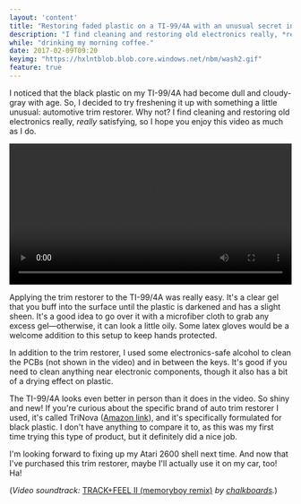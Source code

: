 ```yaml
---
layout: 'content'
title: "Restoring faded plastic on a TI-99/4A with an unusual secret ingredient"
description: "I find cleaning and restoring old electronics really, *really* satisfying, so I hope you enjoy this video as much as I do."
while: "drinking my morning coffee."
date: 2017-02-09T09:20
keyimg: "https://hxlntblob.blob.core.windows.net/nbm/wash2.gif"
feature: true
---
```


I noticed that the black plastic on my TI-99/4A had become dull and cloudy-gray with age. So, I decided to try freshening it up with something a little unusual: automotive trim restorer. Why not? I find cleaning and restoring old electronics really, *really* satisfying, so I hope you enjoy this video as much as I do. 

<p><video width="100%" height="auto" controls loop>
  <source src="https://hxlntblob.blob.core.windows.net/nbm/TIRestore2.mp4" type="video/mp4">
Your browser does not support the video tag.
</video></p>

Applying the trim restorer to the TI-99/4A was really easy. It's a clear gel that you buff into the surface until the plastic is darkened and has a slight sheen. It's a good idea to go over it with a microfiber cloth to grab any excess gel&mdash;otherwise, it can look a little oily. Some latex gloves would be a welcome addition to this setup to keep hands protected. 

In addition to the trim restorer, I used some electronics-safe alcohol to clean the PCBs (not shown in the video) and in between the keys. It's good if you need to clean anything near electronic components, though it also has a bit of a drying effect on plastic.

The TI-99/4A looks even better in person than it does in the video. So shiny and new! If you're curious about the specific brand of auto trim restorer I used, it's called TriNova ([Amazon link](http://amzn.to/2k7lQVp)), and it's specifically formulated for black plastic. I don't have anything to compare it to, as this was my first time trying this type of product, but it definitely did a nice job.

I'm looking forward to fixing up my Atari 2600 shell next time. And now that I've purchased this trim restorer, maybe I'll actually use it on my car, too! Ha!

(*Video soundtrack:* [TRACK+FEEL II (memoryboy remix)](https://partytimehexcellent.bandcamp.com/) *by [chalkboards](https://chalkboards.bandcamp.com/).*)
